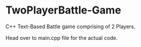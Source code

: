 # TwoPlayerBattle-Game
C++ Text-Based Battle game comprising of 2 Players.

Head over to main.cpp file for the actual code.
